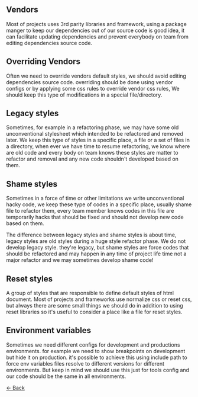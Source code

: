 ## Vendors
Most of projects uses 3rd parity libraries and framework, using a package manger to keep our dependencies
out of our source code is good idea, it can facilitate updating dependencies and prevent everybody on team
from editing dependencies source code.

## Overriding Vendors
Often we need to override vendors default styles, we should avoid editing dependencies source code.
overriding should be done using vendor configs or by applying some css rules to override vendor css rules,
We should keep this type of modifications in a special file/directory.

## Legacy styles
Sometimes, for example in a refactoring phase, we may have some old unconventional stylesheet which intended
to be refactored and removed later. We keep this type of styles in a specific place, a file or a set of files
in a directory, when ever we have time to resume refactoring, we know where are old code and every body on team
knows these styles are matter to refactor and removal and any new code shouldn't developed based on them. 

## Shame styles
Sometimes in a force of time or other limitations we write unconventional hacky code, we keep these 
type of codes in a specific place, usually shame file to refactor them, every team member knows codes in
this file are temporarily hacks that should be fixed and should not develop new code based on them.

The difference between legacy styles and shame styles is about time, legacy styles are old styles
during a huge style refactor phase. We do not develop legacy style. they're legacy, but shame styles
are force codes that should be refactored and may happen in any time of project life time not a 
major refactor and we may sometimes develop shame code! 

## Reset styles
A group of styles that are responsible to define default styles of html document.
Most of projects and frameworks use normalize css or reset css, but always there are
some small things we should do in addition to using reset libraries so it's useful to 
consider a place like a file for reset styles.

## Environment variables
Sometimes we need different configs for development and productions environments.
for example we need to show breakpoints on development but hide it on production. it's possible
to achieve this using include path to force env variables files resolve to different versions for
different environments. But keep in mind we should use this just for tools config and our code
should be the same in all environments.

[<- Back](../README.md)
